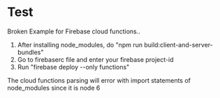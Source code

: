 # Test

Broken Example for Firebase cloud functions..

1. After installing node_modules, do "npm run build:client-and-server-bundles"
2. Go to firebaserc file and enter your firebase project-id
3. Run "firebase deploy --only functions"

The cloud functions parsing will error with import statements of node_modules since it is node 6

